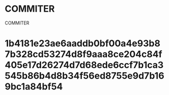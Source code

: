 # COMMITER
COMMITER






# 1b4181e23ae6aaddb0bf00a4e93b87b328cd53274d8f9aaa8ce204c84f405e17d26274d7d68ede6ccf7b1ca3545b86b4d8b34f56ed8755e9d7b169bc1a84bf54
